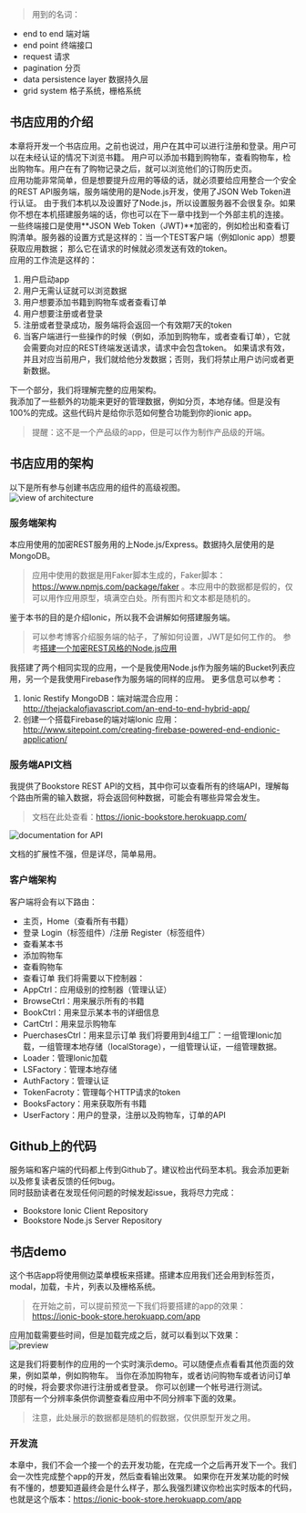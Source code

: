 > 用到的名词：
* end to end 端对端
* end point 终端接口
* request  请求
* pagination 分页
* data persistence layer 数据持久层
* grid system 格子系统，栅格系统


## 书店应用的介绍
本章将开发一个书店应用。之前也说过，用户在其中可以进行注册和登录。用户可以在未经认证的情况下浏览书籍。
用户可以添加书籍到购物车，查看购物车，检出购物车。用户在有了购物记录之后，就可以浏览他们的订购历史页。  
应用功能非常简单，但是想要提升应用的等级的话，就必须要给应用整合一个安全的REST API服务端，服务端使用的是Node.js开发，使用了JSON Web Token进行认证。
由于我们本机以及设置好了Node.js，所以设置服务器不会很复杂。如果你不想在本机搭建服务端的话，你也可以在下一章中找到一个外部主机的连接。  
一些终端接口是使用**JSON Web Token（JWT)**加密的，例如检出和查看订购清单。服务器的设置方式是这样的：当一个TEST客户端（例如Ionic app）想要获取应用数据；
那么它在请求的时候就必须发送有效的token。  
应用的工作流是这样的：
1. 用户启动app
2. 用户无需认证就可以浏览数据
3. 用户想要添加书籍到购物车或者查看订单
4. 用户想要注册或者登录
5. 注册或者登录成功，服务端将会返回一个有效期7天的token
6. 当客户端进行一些操作的时候（例如，添加到购物车，或者查看订单），它就会需要向对应的REST终端发送请求，请求中会包含token。
如果请求有效，并且对应当前用户，我们就给他分发数据；否则，我们将禁止用户访问或者更新数据。

下一个部分，我们将理解完整的应用架构。  
我添加了一些额外的功能来更好的管理数据，例如分页，本地存储。但是没有100%的完成。这些代码片是给你示范如何整合功能到你的ionic app。
> 提醒：这不是一个产品级的app，但是可以作为制作产品级的开端。

## 书店应用的架构
以下是所有参与创建书店应用的组件的高级视图。  
![view of architecture](imgs/chapter-6-0.png 'component view')
  
### 服务端架构
本应用使用的加密REST服务用的上Node.js/Express。数据持久层使用的是MongoDB。  
> 应用中使用的数据是用Faker脚本生成的，Faker脚本：
https://www.npmjs.com/package/faker 。本应用中的数据都是假的，仅可以用作应用原型，填满空白处。所有图片和文本都是随机的。

鉴于本书的目的是介绍Ionic，所以我不会讲解如何搭建服务端。
> 可以参考博客介绍服务端的帖子，了解如何设置，JWT是如何工作的。  参考[搭建一个加密REST风格的Node.js应用]( http://thejackalofjavascript.com/architecting-a-restfulnode-js-app/)

我搭建了两个相同实现的应用，一个是我使用Node.js作为服务端的Bucket列表应用，另一个是我使用Firebase作为服务端的同样的应用。
更多信息可以参考：
1. Ionic Restify MongoDB：端对端混合应用：http://thejackalofjavascript.com/an-end-to-end-hybrid-app/ 
2. 创建一个搭载Firebase的端对端Ionic 应用： http://www.sitepoint.com/creating-firebase-powered-end-endionic-application/ 

### 服务端API文档
我提供了Bookstore REST API的文档，其中你可以查看所有的终端API，理解每个路由所需的输入数据，将会返回何种数据，可能会有哪些异常会发生。
> 文档在此处查看：https://ionic-bookstore.herokuapp.com/ 

![documentation for API](imgs/chapter-6-1.png 'documentation')
  
文档的扩展性不强，但是详尽，简单易用。 

### 客户端架构
客户端将会有以下路由：
* 主页，Home（查看所有书籍）
* 登录 Login（标签组件）/注册 Register（标签组件）
* 查看某本书
* 添加购物车
* 查看购物车
* 查看订单
我们将需要以下控制器：
* AppCtrl：应用级别的控制器（管理认证）
* BrowseCtrl：用来展示所有的书籍
* BookCtrl：用来显示某本书的详细信息
* CartCtrl：用来显示购物车
* PuerchasesCtrl：用来显示订单
我们将要用到4组工厂：一组管理Ionic加载，一组管理本地存储（localStorage），一组管理认证，一组管理数据。
* Loader：管理Ionic加载
* LSFactory：管理本地存储
* AuthFactory：管理认证
* TokenFacroty：管理每个HTTP请求的token
* BooksFactory：用来获取所有书籍
* UserFactory：用户的登录，注册以及购物车，订单的API

## Github上的代码
服务端和客户端的代码都上传到Github了。建议检出代码至本机。我会添加更新以及修复读者反馈的任何bug。  
同时鼓励读者在发现任何问题的时候发起issue，我将尽力完成：
* Bookstore Ionic Client Repository
* Bookstore Node.js Server Repository

## 书店demo
这个书店app将使用侧边菜单模板来搭建。搭建本应用我们还会用到标签页，modal，加载，卡片，列表以及栅格系统。
> 在开始之前，可以提前预览一下我们将要搭建的app的效果： https://ionic-book-store.herokuapp.com/app

应用加载需要些时间，但是加载完成之后，就可以看到以下效果：  
![preview](imgs/chapter-6-2.png 'preview')
  
这是我们将要制作的应用的一个实时演示demo。可以随便点点看看其他页面的效果，例如菜单，例如购物车。
当你在添加购物车，或者访问购物车或者访问订单的时候，将会要求你进行注册或者登录。
你可以创建一个帐号进行测试。  
顶部有一个分辨率条供你调整查看应用中不同分辨率下面的效果。
> 注意，此处展示的数据都是随机的假数据，仅供原型开发之用。

### 开发流
本章中，我们不会一个接一个的去开发功能，在完成一个之后再开发下一个。我们会一次性完成整个app的开发，然后查看输出效果。
如果你在开发某功能的时候有不懂的，想要知道最终会是什么样子，那么我强烈建议你检出实时版本的代码，也就是这个版本：https://ionic-book-store.herokuapp.com/app  

